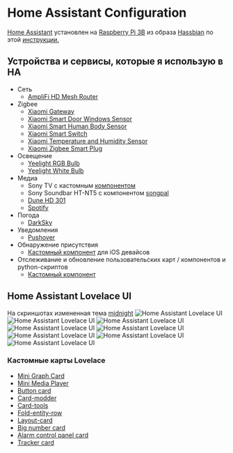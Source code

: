 # Home Assistant Configuration
[Home Assistant](https://home-assistant.io/) установлен на [Raspberry Pi 3B](https://www.raspberrypi.org/products/raspberry-pi-3-model-b/) из образа [Hassbian](https://github.com/home-assistant/pi-gen/releases) по этой [инструкции.](https://www.home-assistant.io/docs/installation/hassbian/installation/)
## Устройства и сервисы, которые я использую в HA
* Сеть
  * [AmpliFi HD Mesh Router](https://store.amplifi.com/products/amplifi-mesh-router)
* Zigbee
  * [Xiaomi Gateway](https://www.gearbest.com/living-appliances/pp_344667.html?wid=1433363)
  * [Xiaomi Smart Door Windows Sensor](https://www.gearbest.com/smart-light-bulb/pp_257677.html?wid=1433363)
  * [Xiaomi Smart Human Body Sensor](https://www.gearbest.com/smart-light-bulb/pp_257678.html?wid=1433363)
  * [Xiaomi Smart Switch](https://www.gearbest.com/smart-light-bulb/pp_257679.html?wid=1433363)
  * [Xiaomi Temperature and Humidity Sensor](https://www.gearbest.com/living-appliances/pp_344665.html?wid=1433363)
  * [Xiaomi Zigbee Smart Plug](https://www.gearbest.com/living-appliances/pp_344666.html?wid=1433363)
* Освещение
  * [Yeelight RGB Bulb](https://www.gearbest.com/smart-lighting/pp_361555.html?wid=1433363)  
  * [Yeelight White Bulb](https://www.gearbest.com/smart-light-bulb/pp_278478.html?wid=1433363)
* Медиа
  * Sony TV с кастомным [компонентом](https://github.com/gerard33/home-assistant/blob/master/braviatv_psk.py)
  * Sony Soundbar HT-NT5 с компонентом [songpal](https://www.home-assistant.io/components/media_player.songpal/)
  * [Dune HD 301](https://www.home-assistant.io/components/media_player.dunehd/)
  * [Spotify](https://www.home-assistant.io/components/media_player.spotify/)
* Погода
  * [DarkSky](https://darksky.net/dev)
* Уведомления
  * [Pushover](https://pushover.net)
* Обнаружение присутствия
  * [Кастомный компонент](https://community.home-assistant.io/t/composite-device-tracker-platform/67345/97?u=hekm77) для iOS девайсов
* Отслеживание и обновление пользовательских карт / компонентов и python-скриптов
  * [Кастомный компонент](https://github.com/custom-components/custom_updater)
## Home Assistant Lovelace UI
На скриншотах измененная тема [midnight](https://community.home-assistant.io/t/midnight-theme/28598)
<img src="https://github.com/hekm77/homeassistant-config/blob/master/screenshots/hass_1.png" alt="Home Assistant Lovelace UI" />
<img src="https://github.com/hekm77/homeassistant-config/blob/master/screenshots/hass_2.png" alt="Home Assistant Lovelace UI" />
<img src="https://github.com/hekm77/homeassistant-config/blob/master/screenshots/hass_3.png" alt="Home Assistant Lovelace UI" />
<img src="https://github.com/hekm77/homeassistant-config/blob/master/screenshots/hass_4.png" alt="Home Assistant Lovelace UI" />
<img src="https://github.com/hekm77/homeassistant-config/blob/master/screenshots/hass_5.png" alt="Home Assistant Lovelace UI" />
<img src="https://github.com/hekm77/homeassistant-config/blob/master/screenshots/hass_6.png" alt="Home Assistant Lovelace UI" />
<img src="https://github.com/hekm77/homeassistant-config/blob/master/screenshots/hass_7.png" alt="Home Assistant Lovelace UI" />
<img src="https://github.com/hekm77/homeassistant-config/blob/master/screenshots/hass_8.png" alt="Home Assistant Lovelace UI" />

### Кастомные карты Lovelace
* [Mini Graph Card](https://github.com/kalkih/mini-graph-card)
* [Mini Media Player](https://github.com/kalkih/mini-media-player)
* [Button card](https://github.com/kuuji/button-card)
* [Card-modder](https://github.com/thomasloven/lovelace-card-modder)
* [Card-tools](https://github.com/thomasloven/lovelace-card-tools)
* [Fold-entity-row](https://github.com/thomasloven/lovelace-fold-entity-row)
* [Layout-card](https://github.com/thomasloven/lovelace-layout-card)
* [Big number card](https://github.com/ciotlosm/custom-lovelace/tree/master/bignumber-card)
* [Alarm control panel card](https://github.com/ciotlosm/custom-lovelace/tree/master/alarm_control_panel-card)
* [Tracker card](https://github.com/custom-cards/tracker-card)
